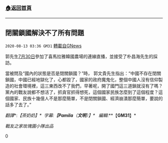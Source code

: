 ###  [:house:返回首頁](https://github.com/ourhimalayas/txt)
---

## 閉關鎖國解決不了所有問題
`2020-08-13 03:36 GM31` [轉載自GNews](https://gnews.org/zh-hant/295042/)

郭先生[7月30日](https://gtv.org/mobile/?videoid=5f22d1d7ffe23e31731a2185#/VideoPlay_UI)參加了喜馬拉雅韓國農場的連線直播，並接受了朴昌海先生的採訪。

當被問及“國內的狀態是否是閉關鎖國？”時， 郭文貴先生指出：“中國不存在閉關鎖國，中國已經地獄化了，心都毀了，國家的政府魔鬼化，整個中國人沒有信仰製造的社會環境裡，這三東西改不了我們，早著呢，開了國門這三道鎖就沒有了嗎？黨內的戰友說都不想活了，抓貪官抓得想死，這個國家民族怎麼到了這個程度？這個國家、民族十幾億人不是那麼簡單，不是閉關鎖國、經濟崩潰那麼簡單，要說的話多了去了。”

*翻譯**:**【茶奶奶】*  *字幕**:**【**Pamila**（**文明**）**】*   *編輯**:**【**GM31**】*

*戰友之家玫瑰園小隊出品*

0
